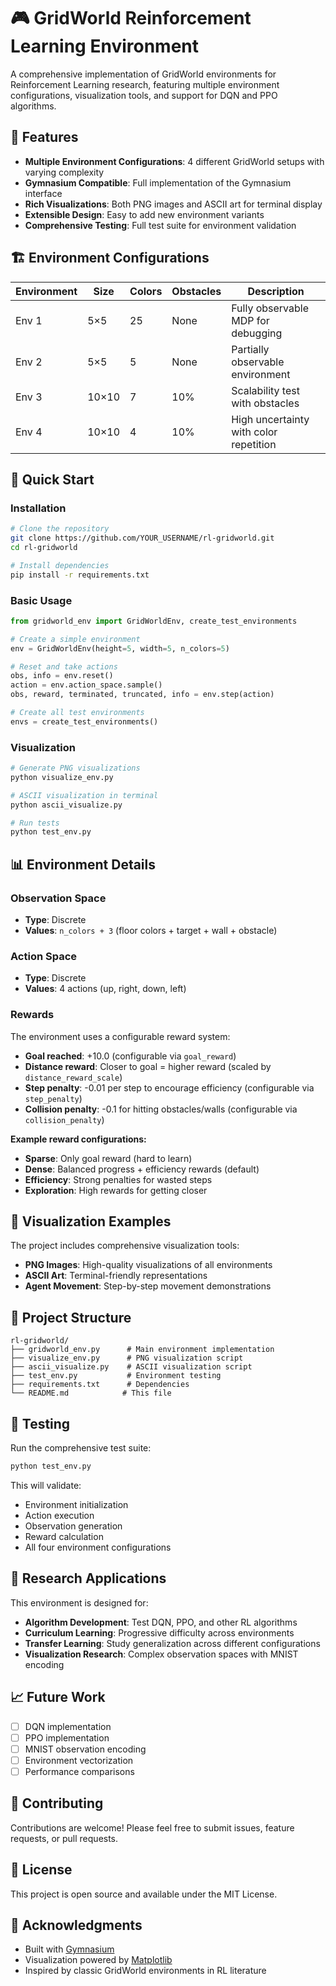 # 🎮 GridWorld Reinforcement Learning Environment

A comprehensive implementation of GridWorld environments for Reinforcement Learning research, featuring multiple environment configurations, visualization tools, and support for DQN and PPO algorithms.

## 🌟 Features

- **Multiple Environment Configurations**: 4 different GridWorld setups with varying complexity
- **Gymnasium Compatible**: Full implementation of the Gymnasium interface
- **Rich Visualizations**: Both PNG images and ASCII art for terminal display
- **Extensible Design**: Easy to add new environment variants
- **Comprehensive Testing**: Full test suite for environment validation

## 🏗️ Environment Configurations

| Environment | Size | Colors | Obstacles | Description |
|-------------|------|--------|-----------|-------------|
| Env 1 | 5×5 | 25 | None | Fully observable MDP for debugging |
| Env 2 | 5×5 | 5 | None | Partially observable environment |
| Env 3 | 10×10 | 7 | 10% | Scalability test with obstacles |
| Env 4 | 10×10 | 4 | 10% | High uncertainty with color repetition |

## 🚀 Quick Start

### Installation

```bash
# Clone the repository
git clone https://github.com/YOUR_USERNAME/rl-gridworld.git
cd rl-gridworld

# Install dependencies
pip install -r requirements.txt
```

### Basic Usage

```python
from gridworld_env import GridWorldEnv, create_test_environments

# Create a simple environment
env = GridWorldEnv(height=5, width=5, n_colors=5)

# Reset and take actions
obs, info = env.reset()
action = env.action_space.sample()
obs, reward, terminated, truncated, info = env.step(action)

# Create all test environments
envs = create_test_environments()
```

### Visualization

```bash
# Generate PNG visualizations
python visualize_env.py

# ASCII visualization in terminal
python ascii_visualize.py

# Run tests
python test_env.py
```

## 📊 Environment Details

### Observation Space
- **Type**: Discrete
- **Values**: `n_colors + 3` (floor colors + target + wall + obstacle)

### Action Space
- **Type**: Discrete
- **Values**: 4 actions (up, right, down, left)

### Rewards
The environment uses a configurable reward system:

- **Goal reached**: +10.0 (configurable via `goal_reward`)
- **Distance reward**: Closer to goal = higher reward (scaled by `distance_reward_scale`)
- **Step penalty**: -0.01 per step to encourage efficiency (configurable via `step_penalty`)
- **Collision penalty**: -0.1 for hitting obstacles/walls (configurable via `collision_penalty`)

**Example reward configurations:**
- **Sparse**: Only goal reward (hard to learn)
- **Dense**: Balanced progress + efficiency rewards (default)
- **Efficiency**: Strong penalties for wasted steps
- **Exploration**: High rewards for getting closer

## 🎨 Visualization Examples

The project includes comprehensive visualization tools:

- **PNG Images**: High-quality visualizations of all environments
- **ASCII Art**: Terminal-friendly representations
- **Agent Movement**: Step-by-step movement demonstrations

## 📁 Project Structure

```
rl-gridworld/
├── gridworld_env.py      # Main environment implementation
├── visualize_env.py      # PNG visualization script
├── ascii_visualize.py    # ASCII visualization script
├── test_env.py           # Environment testing
├── requirements.txt      # Dependencies
└── README.md            # This file
```

## 🧪 Testing

Run the comprehensive test suite:

```bash
python test_env.py
```

This will validate:
- Environment initialization
- Action execution
- Observation generation
- Reward calculation
- All four environment configurations

## 🔬 Research Applications

This environment is designed for:
- **Algorithm Development**: Test DQN, PPO, and other RL algorithms
- **Curriculum Learning**: Progressive difficulty across environments
- **Transfer Learning**: Study generalization across different configurations
- **Visualization Research**: Complex observation spaces with MNIST encoding

## 📈 Future Work

- [ ] DQN implementation
- [ ] PPO implementation
- [ ] MNIST observation encoding
- [ ] Environment vectorization
- [ ] Performance comparisons

## 🤝 Contributing

Contributions are welcome! Please feel free to submit issues, feature requests, or pull requests.

## 📄 License

This project is open source and available under the MIT License.

## 🙏 Acknowledgments

- Built with [Gymnasium](https://gymnasium.farama.org/)
- Visualization powered by [Matplotlib](https://matplotlib.org/)
- Inspired by classic GridWorld environments in RL literature
